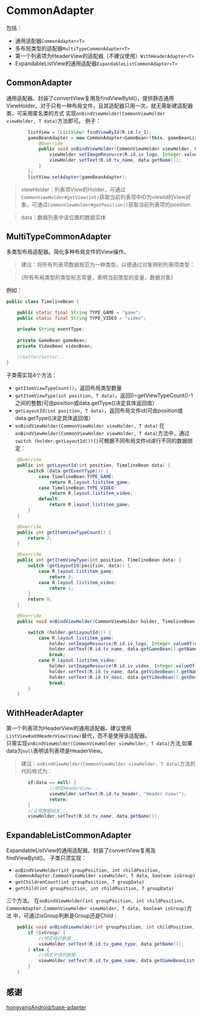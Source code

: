 # CommonAdapter
包括：
* 通用适配器`CommonAdapter<T>`
* 多布局类型的适配器`MultiTypeCommonAdapter<T>`
* 第一个列表项为HeaderView的适配器（不建议使用）`WithHeaderAdapter<T>`
* ExpandableListView的通用适配器`ExpandableListCommonAdapter<T>`

## CommonAdapter<T>
通用适配器。封装了convertView复用及findViewById()，提供静态通用ViewHolder。对于只有一种布局文件，且其适配器只用一次，就无需新建适配器类，可采用匿名类的方式
实现`onBindViewHolder(CommonViewHolder viewHolder, T data)`方法即可。
例子：
```java
        listView = (ListView) findViewById(R.id.lv_1);
        gameBeanAdapter = new CommonAdapter<GameBean>(this, gameBeanList, R.layout.listitem_game) {
            @Override
            public void onBindViewHolder(CommonViewHolder viewHolder, GameBean data) {
                viewHolder.setImageResource(R.id.iv_logo, Integer.valueOf(data.getImg_url()));
                viewHolder.setText(R.id.tv_name, data.getName());
            }
        };
        listView.setAdapter(gameBeanAdapter);
```
>viewHolder：列表项View的Holder，可通过`CommonViewHolder#getView(int)`获取当前列表项中ID为viewId的View对象，可通过`CommonViewHolder#getPosition()`获取当前列表项的position.

>data：数据列表中该位置的数据实体
     
## MultiTypeCommonAdapter<T>
多类型布局适配器。简化多种布局文件的View操作。

>建议：将所有列表项数据规范为一种类型，以便通过对象辨别列表项类型：

>{所有布局类型的类型标志常量，表明当前类型的变量，数据对象}

例如：
```java
public class TimelineBean {

    public static final String TYPE_GAME = "game";
    public static final String TYPE_VIDEO = "video";

    private String eventType;
    
    private GameBean gameBean;
    private VideoBean videoBean;
    
    //Getter/Setter...
}
```
子类需实现4个方法：
* `getItemViewTypeCount()`，返回布局类型数量
* `getItemViewType(int position, T data)`，返回0~getViewTypeCount()-1之间的整数(可由position或data.getType()决定具体返回值）
* `getLayoutId(int position, T data)`，返回布局文件id(可由position或data.getType()决定具体返回值）
* `onBindViewHolder(CommonViewHolder viewHolder, T data)`
在`onBindViewHolder(CommonViewHolder viewHolder, T data)`方法中，通过`switch (holder.getLayoutId()){}`可根据不同布局文件id进行不同的数据绑定：
```java
    @Override
    public int getLayoutId(int position, TimelineBean data) {
        switch (data.getEventType()) {
            case TimelineBean.TYPE_GAME:
                return R.layout.listitem_game;
            case TimelineBean.TYPE_VIDEO:
                return R.layout.listitem_video;
            default:
                return R.layout.listitem_game;
        }
    }

    @Override
    public int getItemViewTypeCount() {
        return 2;
    }

    @Override
    public int getItemViewType(int position, TimelineBean data) {
        switch (getLayoutId(position, data)) {
            case R.layout.listitem_game:
                return 0;
            case R.layout.listitem_video:
                return 1;
        }
        return 0;
    }

    @Override
    public void onBindViewHolder(CommonViewHolder holder, TimelineBean data) {

        switch (holder.getLayoutId()) {
            case R.layout.listitem_game:
                holder.setImageResource(R.id.iv_logo, Integer.valueOf(data.getGameBean().getImg_url()));
                holder.setText(R.id.tv_name, data.getGameBean().getName());
                break;
            case R.layout.listitem_video:
                holder.setImageResource(R.id.iv_video, Integer.valueOf(data.getVideoBean().getVideo_logo_url()));
                holder.setText(R.id.tv_name, data.getVideoBean().getName());
                holder.setText(R.id.tv_desc, data.getVideoBean().getDesc());
                break;
        }
    }
```
## WithHeaderAdapter<T>
第一个列表项为HeaderView的通用适配器。建议使用`ListView#addHeaderView(View)`替代，而不是使用该适配器。<br/>
只需实现`onBindViewHolder(CommonViewHolder viewHolder, T data)`方法,如果data为`null`表明该列表项是HeaderView。

> 建议：`onBindViewHolder(CommonViewHolder viewHolder, T data)`方法的代码格式为：

```java
        if(data == null) {
                //绑定HeaderView...
                viewHolder.setText(R.id.tv_header, "Header View!");
                return;
        }
        //正常数据绑定...
        viewHolder.setText(R.id.tv_name, data.getName());
```
## ExpandableListCommonAdapter<T>
ExpandableListView的通用适配器。封装了convertView复用及findViewById()。
子类只须实现：
* `onBindViewHolder(int groupPosition, int childPosition, CommonAdapter.CommonViewHolder viewHolder, T data, boolean isGroup)`
* `getChildrenCount(int groupPosition, T groupData)`
* `getChild(int groupPosition, int childPosition, T groupData)`

三个方法。
在`onBindViewHolder(int groupPosition, int childPosition, CommonAdapter.CommonViewHolder viewHolder, T data, boolean isGroup)`方法
中，可通过isGroup判断是Group还是Child：
```java
    public void onBindViewHolder(int groupPosition, int childPosition, CommonAdapter.CommonViewHolder viewHolder, GameTypeBean data, boolean isGroup) {
        if (isGroup) {
            //绑定组的数据...
            viewHolder.setText(R.id.tv_game_type, data.getName());
        } else {
            //绑定子项的数据...
            viewHolder.setText(R.id.tv_game_name, data.getGameBeanList().get(childPosition).getName());
        }
    }
```
## 感谢
[hongyangAndroid/base-adapter](https://github.com/hongyangAndroid/base-adapter)
